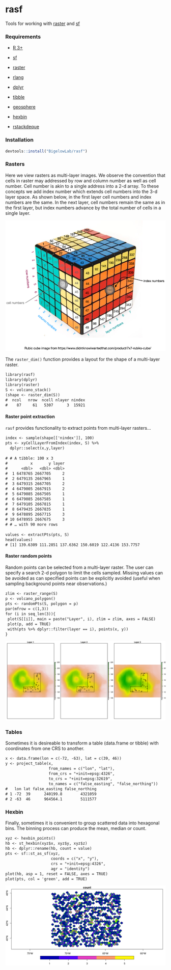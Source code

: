 # rasf

Tools for working with [raster](https://cran.r-project.org/package=raster) and [sf](https://cran.r-project.org/package=sp)


### Requirements

+ [R 3+](https://www.r-project.org/)

+ [sf](https://cran.r-project.org/package=sf)

+ [raster](https://cran.r-project.org/package=raster)

+ [rlang](https://cran.r-project.org/package=rlang)

+ [dplyr](https://cran.r-project.org/package=dplyr)

+ [tibble](https://cran.r-project.org/package=tibble)

+ [geosphere](https://cran.r-project.org/package=geosphere)

+ [hexbin](https://cran.r-project.org/package=hexbin)

+ [rstackdeque](https://cran.r-project.org/package=rstackdeque)

### Installation

```r
devtools::install("BigelowLab/rasf")
```

### Rasters

Here we view rasters as multi-layer images.  We observe the convention that cells in 
raster may addressed by row and column number as well as cell number.  Cell number is 
akin to a single address into a 2-d array.  To these concepts we add index number which extends
cell numbers into the 3-d layer space.  As shown below, in the first layer cell numbers
and index numbers are the same.  In the next layer, cell numbers remain the same 
as in the first layer, but index numbers advance by the total number of cells in a single layer.

![](inst/raster.png)

The `raster_dim()` function provides a layout for the shape of a multi-layer raster.

```
library(rasf)
library(dplyr)
library(raster)
S <- volcano_stack()
(shape <- raster_dim(S))
#  ncol   nrow  ncell nlayer nindex 
#    87     61   5307      3  15921 
```

#### Raster point extraction

`rasf` provides functionality to extract points from multi-layer rasters...

```
index <- sample(shape[['nindex']], 100)
pts <- xyCellLayerFromIndex(index, S) %>%
  dplyr::select(x,y,layer)
  
# # A tibble: 100 x 3
#          x       y layer
#      <dbl>   <dbl> <dbl>
#  1 6478765 2667705     2
#  2 6479135 2667965     1
#  3 6479315 2667705     2
#  4 6479005 2667915     2
#  5 6479085 2667505     1
#  6 6479085 2667585     1
#  7 6479105 2667815     1
#  8 6479435 2667835     1
#  9 6478895 2667715     3
# 10 6478955 2667675     3
# # … with 90 more rows

values <- extractPts(pts, S)
head(values)
# [1] 139.6309 111.2851 137.6362 150.6019 122.4136 153.7757
```

#### Raster random points

Random points can be selected from a multi-layer raster.  The user can specify a
search 2-d polygon to limit the cells sampled. Missing values can be avoided as 
can specified points can be explicitly avoided (useful when sampling background
points near observations.)  

```
zlim <- raster_range(S)
p <- volcano_polygon()
pts <- randomPts(S, polygon = p)
par(mfrow = c(1,3))
for (i in seq_len(3)){
 plot(S[[i]], main = paste("Layer", i), zlim = zlim, axes = FALSE)
 plot(p, add = TRUE)
 with(pts %>% dplyr::filter(layer == i), points(x, y))
}
```

![](inst/polygon.png)

### Tables

Sometimes it is desireable to transform a table (data.frame or tibble) with coordinates
from one CRS to another.  

```
x <- data.frame(lon = c(-72, -63), lat = c(39, 46))
y <- project_table(x, 
                   from_names = c("lon", "lat"),
                   from_crs = "+init=epsg:4326",
                   to_crs = "+init=epsg:32619",
                   to_names = c("false_easting", "false_northing"))
#   lon lat false_easting false_northing
# 1 -72  39      240199.8        4321059
# 2 -63  46      964564.1        5111577
```

### Hexbin

Finally, sometimes it is convenient to group scattered data into hexagonal bins.
The binning process can produce the mean, median or count. 

```
xyz <- hexbin_points()
hb <- st_hexbin(xyz$x, xyz$y, xyz$z)
hb <- dplyr::rename(hb, count = value)
pts <- sf::st_as_sf(xyz,
                    coords = c("x", "y"),
                    crs = "+init=epsg:4326",
                    agr = "identity")
plot(hb, asp = 1, reset = FALSE, axes = TRUE)
plot(pts, col = 'green', add = TRUE)
```

![](inst/hexbin.png)
